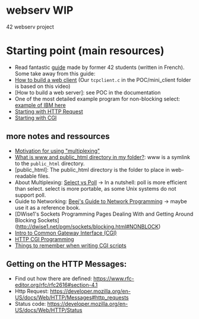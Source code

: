 # webserv WIP
42 webserv project

# Starting point (main resources)
- Read fantastic [guide](https://www.notion.so/Documentation-Webserv-320727979ffd4176a7dd5ba41aaadf46) made by former 42 students (written in French). Some take away from this guide:
- [How to build a web client](https://www.youtube.com/watch?v=bdIiTxtMaKA&list=PL9IEJIKnBJjH_zM5LnovnoaKlXML5qh17&index=2) (Our `tcpclient.c` in the POC/mini_client folder is based on this video)
- [How to build a web server]: see POC in the documentation
- One of the most detailed example program for non-blocking select: [example of IBM here](https://www.ibm.com/docs/en/i/7.2?topic=designs-example-nonblocking-io-select)
- [Starting with HTTP Request](https://docstore.mik.ua/orelly/linux/cgi/ch02_01.htm)
- [Starting with CGI](https://docstore.mik.ua/orelly/linux/cgi/ch03_01.htm)


## more notes and ressources
- [Motivation for using "multiplexing"](https://devarea.com/linux-io-multiplexing-select-vs-poll-vs-epoll/#.Yfm19epKiHs)
- [What is www and public_html directory in my folder?](https://www.interserver.net/tips/kb/what-is-the-www-and-publichtml-directory-in-my-folder/): www is a symlink to the `public_html` directory. 
- [public_html]: The public_html directory is the folder to place in web-readable files.
- About Multiplexing: [Select vs Poll](https://devarea.com/linux-io-multiplexing-select-vs-poll-vs-epoll/?sfw=pass1639486423#.YbiT3BNKjUI) -> In a nutshell: poll is more efficient than select. select is more portable, as some Unix systems do not support poll.
- Guide to Networking: [Beej's Guide to Network Programming](https://beej.us/guide/bgnet/html/#pollman) -> maybe use it as a reference book.
- [DWise1's Sockets Programming Pages Dealing With and Getting Around Blocking Sockets] (http://dwise1.net/pgm/sockets/blocking.html#NONBLOCK)
- [Intro to Common Gateway Interface (CGI)](https://www.uregina.ca/science/cs/resources/create-personal-home-page/common-gateway-interface.html)
- [HTTP CGI Programming](https://forhjy.medium.com/42-webserv-cgi-programming-66d63c3b22db)
- [Things to remember when writing CGI scripts](http://astroa.physics.metu.edu.tr/MANUALS/cgi_perl.tut/basics.html)

## Getting on the HTTP Messages:
- Find out how there are defined: https://www.rfc-editor.org/rfc/rfc2616#section-4.1
- Http Request: https://developer.mozilla.org/en-US/docs/Web/HTTP/Messages#http_requests
- Status code: https://developer.mozilla.org/en-US/docs/Web/HTTP/Status
